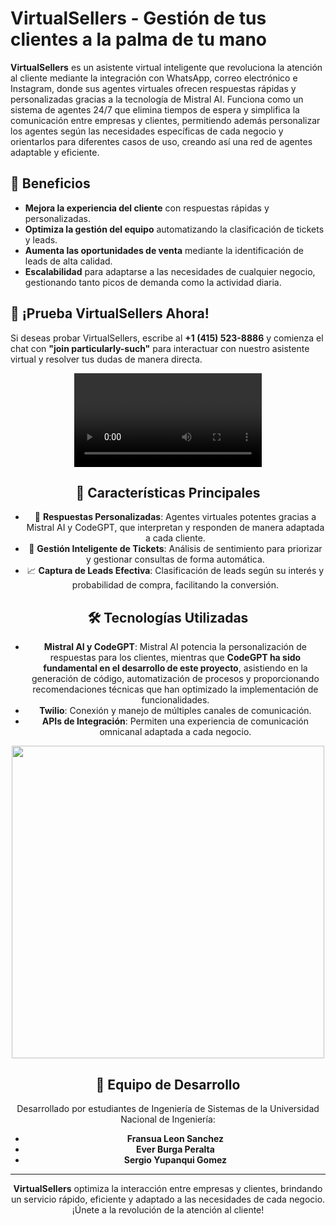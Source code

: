 # VirtualSellers - Gestión de tus clientes a la palma de tu mano

**VirtualSellers** es un asistente virtual inteligente que revoluciona la atención al cliente mediante la integración con WhatsApp, correo electrónico e Instagram, donde sus agentes virtuales ofrecen respuestas rápidas y personalizadas gracias a la tecnología de Mistral AI. Funciona como un sistema de agentes 24/7 que elimina tiempos de espera y simplifica la comunicación entre empresas y clientes, permitiendo además personalizar los agentes según las necesidades específicas de cada negocio y orientarlos para diferentes casos de uso, creando así una red de agentes adaptable y eficiente.

## 🌟 Beneficios

- **Mejora la experiencia del cliente** con respuestas rápidas y personalizadas.
- **Optimiza la gestión del equipo** automatizando la clasificación de tickets y leads.
- **Aumenta las oportunidades de venta** mediante la identificación de leads de alta calidad.
- **Escalabilidad** para adaptarse a las necesidades de cualquier negocio, gestionando tanto picos de demanda como la actividad diaria.

## 📲 ¡Prueba VirtualSellers Ahora!

Si deseas probar VirtualSellers, escribe al **+1 (415) 523-8886** y comienza el chat con **"join particularly-such"** para interactuar con nuestro asistente virtual y resolver tus dudas de manera directa.


<div align="center">
<video src='https://github.com/user-attachments/assets/67b0b447-915d-40c6-a442-50fde08d11ef' margin=auto></video> 

## 🎯 Características Principales

- 🤖 **Respuestas Personalizadas**: Agentes virtuales potentes gracias a Mistral AI y CodeGPT, que interpretan y responden de manera adaptada a cada cliente.
- 🎫 **Gestión Inteligente de Tickets**: Análisis de sentimiento para priorizar y gestionar consultas de forma automática.
- 📈 **Captura de Leads Efectiva**: Clasificación de leads según su interés y probabilidad de compra, facilitando la conversión.

## 🛠️ Tecnologías Utilizadas

- **Mistral AI y CodeGPT**: Mistral AI potencia la personalización de respuestas para los clientes, mientras que **CodeGPT ha sido fundamental en el desarrollo de este proyecto**, asistiendo en la generación de código, automatización de procesos y proporcionando recomendaciones técnicas que han optimizado la implementación de funcionalidades.
- **Twilio**: Conexión y manejo de múltiples canales de comunicación.
- **APIs de Integración**: Permiten una experiencia de comunicación omnicanal adaptada a cada negocio.

<p align=center>
<img src="https://github.com/user-attachments/assets/259e7b7a-c4bd-404a-9c24-7894e83b4572" width="500"/>
</p> 

## 👥 Equipo de Desarrollo

Desarrollado por estudiantes de Ingeniería de Sistemas de la Universidad Nacional de Ingeniería:

- **Fransua Leon Sanchez**
- **Ever Burga Peralta**
- **Sergio Yupanqui Gomez**

---

**VirtualSellers** optimiza la interacción entre empresas y clientes, brindando un servicio rápido, eficiente y adaptado a las necesidades de cada negocio. ¡Únete a la revolución de la atención al cliente!
